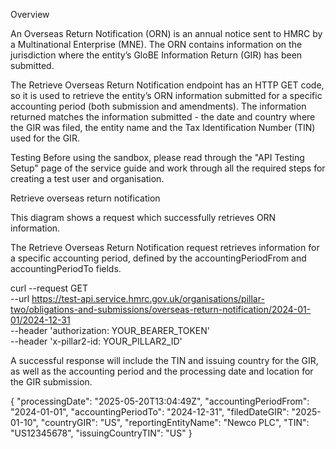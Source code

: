 Overview

An Overseas Return Notification (ORN) is an annual notice sent to HMRC by a Multinational Enterprise (MNE). The ORN contains information on the jurisdiction where the entity’s GloBE Information Return (GIR) has been submitted. 

The Retrieve Overseas Return Notification endpoint has an HTTP GET code, so it is used to retrieve the entity’s ORN information submitted for a specific accounting period (both submission and amendments). The information returned matches the information submitted - the date and country where the GIR was filed, the entity name and the Tax Identification Number (TIN) used for the GIR. 


Testing
Before using the sandbox, please read through the "API Testing Setup" page of the service guide and work through all the required steps for creating a test user and organisation.


Retrieve overseas return notification

This diagram shows a request which successfully retrieves ORN information. 
 


The Retrieve Overseas Return Notification request retrieves information for a specific accounting period, defined by the accountingPeriodFrom and accountingPeriodTo fields.

curl --request GET \
  --url https://test-api.service.hmrc.gov.uk/organisations/pillar-two/obligations-and-submissions/overseas-return-notification/2024-01-01/2024-12-31 \
  --header 'authorization: YOUR_BEARER_TOKEN' \
  --header 'x-pillar2-id: YOUR_PILLAR2_ID'




A successful response will include the TIN and issuing country for the GIR, as well as the accounting period and the processing date and location for the GIR submission. 

{
  "processingDate": "2025-05-20T13:04:49Z",
  "accountingPeriodFrom": "2024-01-01",
  "accountingPeriodTo": "2024-12-31",
  "filedDateGIR": "2025-01-10",
  "countryGIR": "US",
  "reportingEntityName": "Newco PLC",
  "TIN": "US12345678",
  "issuingCountryTIN": "US"
}


